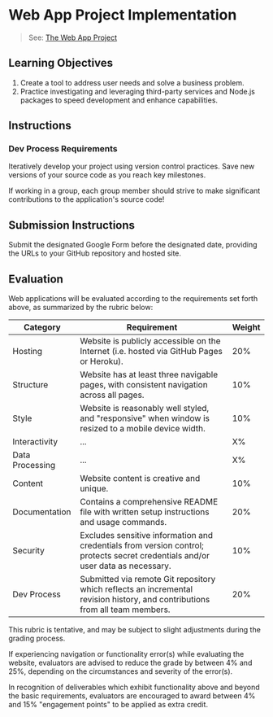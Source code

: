 # Web App Project Implementation

> See: [The Web App Project](project.md)

## Learning Objectives

  1. Create a tool to address user needs and solve a business problem.
  2. Practice investigating and leveraging third-party services and Node.js packages to speed development and enhance capabilities.

## Instructions

### Dev Process Requirements

Iteratively develop your project using version control practices. Save new versions of your source code as you reach key milestones.

If working in a group, each group member should strive to make significant contributions to the application's source code!

## Submission Instructions

Submit the designated Google Form before the designated date, providing the URLs to your GitHub repository and hosted site.




## Evaluation

Web applications will be evaluated according to the requirements set forth above, as summarized by the rubric below:

Category | Requirement | Weight
--- | --- | ---
Hosting | Website is publicly accessible on the Internet (i.e. hosted via GitHub Pages or Heroku). | 20%
Structure | Website has at least three navigable pages, with consistent navigation across all pages. | 10%
Style | Website is reasonably well styled, and "responsive" when window is resized to a mobile device width. | 10%
Interactivity | ... | X%
Data Processing | ... | X%
Content | Website content is creative and unique. | 10%
Documentation | Contains a comprehensive README file with written setup instructions and usage commands. | 20%
Security | Excludes sensitive information and credentials from version control; protects secret credentials and/or user data as necessary. | 10%
Dev Process | Submitted via remote Git repository which reflects an incremental revision history, and contributions from all team members. | 20%









This rubric is tentative, and may be subject to slight adjustments during the grading process.

If experiencing navigation or functionality error(s) while evaluating the website, evaluators are advised to reduce the grade by between 4% and 25%, depending on the circumstances and severity of the error(s).

In recognition of deliverables which exhibit functionality above and beyond the basic requirements, evaluators are encouraged to award between 4% and 15% "engagement points" to be applied as extra credit.
